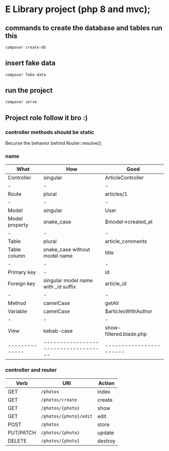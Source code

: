 # E Library project (php 8 and mvc);

## commands to create the database and tables run this

```bash
composer create-db
```

## insert fake data

```bash
composer fake-data
```

## run the project

```bash
composer serve
```

## Project role follow it bro :)

### controller methods should be static

Becurse the behavior behind Router::resolve();

### name

| What           | How                                  | Good                    |
| -------------- | ------------------------------------ | ----------------------- |
| Controller     | singular                             | ArticleController       |
| -              | -                                    | -                       |
| Route          | plural                               | articles/1              |
| -              | -                                    | -                       |
| Model          | singular                             | User                    |
| Model property | snake_case                           | $model->created_at      |
| -              | -                                    | -                       |
| Table          | plural                               | article_comments        |
| Table column   | snake_case without model name        | title                   |
| -              | -                                    | -                       |
| Primary key    | -                                    | id                      |
| Foreign key    | singular model name with \_id suffix | article_id              |
| -              | -                                    | -                       |
| Method         | camelCase                            | getAll                  |
| Variable       | camelCase                            | $articlesWithAuthor     |
| -              | -                                    | -                       |
| View           | kebab-case                           | show-filtered.blade.php |
| -------------- | ------------------------------------ | ----------------------- |

### controller and router

| Verb      | URI                    | Action  |
| --------- | ---------------------- | ------- |
| GET       | `/photos`              | index   |
| GET       | `/photos/create`       | create  |
| GET       | `/photos/{photo}`      | show    |
| GET       | `/photos/{photo}/edit` | edit    |
| POST      | `/photos`              | store   |
| PUT/PATCH | `/photos/{photo}`      | update  |
| DELETE    | `/photos/{photo}`      | destroy |
